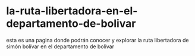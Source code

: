 # la-ruta-libertadora-en-el-departamento-de-bolivar
esta es una pagina donde podrán conocer y explorar la ruta libertadora de simón bolívar en el departamento de bolivar
